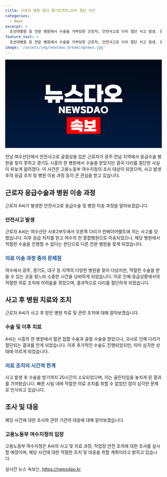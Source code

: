 ```yaml
---
title: 근로자 병원 찾다 경기도까지…다리 절단 사건
categories:
  - News
excerpt: >
  조선대병원 등 전문 병원에서 수술을 거부당한 근로자, 안전사고로 다리 절단 사고 발생. 응급수술을 찾느라 20시간 소요, 골든타임 놓친 탓 현지경찰 수사._TRNSKT  [응급수술 찾느라 20시간, 전문 병원 거부, 다리 절단 사고]___ 근로자 A씨가 안전사고로 다리를 절단한 사고가 발생했다. 응급수술을 찾느라 20시간이 소요되며 전문 병원에서 수술을 거부당한 가운데 사고의 골든타임을 놓쳐 다리를 절단하게 됐다. 현지경찰은 사건을 수사 중에 있다.  (150자)
feature_text: >
  조선대병원 등 전문 병원에서 수술을 거부당한 근로자, 안전사고로 다리 절단 사고 발생. 응급수술을 찾느라 20시간 소요, 골든타임 놓친 탓 현지경찰 수사._TRNSKT  [응급수술 찾느라 20시간, 전문 병원 거부, 다리 절단 사고]___ 근로자 A씨가 안전사고로 다리를 절단한 사고가 발생했다. 응급수술을 찾느라 20시간이 소요되며 전문 병원에서 수술을 거부당한 가운데 사고의 골든타임을 놓쳐 다리를 절단하게 됐다. 현지경찰은 사건을 수사 중에 있다.  (150자)
image: '/assets/img/newsdao_breakingnews.jpg'
---
```


<p><img src="/assets/img/newsdao_breakingnews.jpg" alt="koreaapp 속보" /></p>

<p data-ke-size="size16">전남 여수산단에서 안전사고로 골절상을 입은 근로자가 광주·전남 지역에서 응급수술 병원을 찾지 못하고 경기도 시흥의 한 병원에서 수술을 받았지만 결국 다리를 절단한 사실이 뒤늦게 알려졌다. 이 사건은 고용노동부 여수지청의 조사 대상이 되었으며, 사고 발생 후의 응급 조치 및 병원 이송 과정 등이 큰 관심을 받고 있습니다.</p>

<h2 data-ke-size="size26">근로자 응급수술과 병원 이송 과정</h2>

<p>근로자 A씨가 발생한 안전사고로 응급수술 및 병원 이송 과정을 알아보겠습니다.</p>

<h3>안전사고 발생</h3>

<p>근로자 A씨는 여수산단 사포2부두에서 오른쪽 다리가 컨베이어벨트에 끼는 사고를 당했습니다. 이후 응급 처치를 받고 여수의 한 종합병원으로 이송되었으나, 해당 병원에서 적절한 수술을 진행할 수 없다는 판단으로 다른 전문 병원을 찾게 되었습니다.</p>

<h3><b><span style="color: #1a5490;">의료 이송 과정 중의 문제점</span></b></h3>

<p>여수에서 광주, 경기도, 대구 등 지역의 다양한 병원을 찾아 다녔지만, 적절한 수술을 받을 수 있는 곳을 찾느라 소중한 시간을 낭비하게 되었습니다. 이로 인해 응급상황에서의 적절한 의료 조치에 어려움을 겪었으며, 결과적으로 다리를 절단하게 되었습니다.</p>

<h2 data-ke-size="size26">사고 후 병원 치료와 조치</h2>

<p>근로자 A씨가 사고 후 받은 병원 치료 및 관련 조치에 대해 알아보겠습니다.</p>

<h3>수술 및 이후 치료</h3>

<p>A씨는 시흥의 한 병원에서 혈관 접합 수술과 골절 수술을 받았으나, 괴사로 인해 다리가 절단되는 결과를 안게 되었습니다. 이후 추가적인 수술도 진행되었지만, 이미 심각한 상태에 이르게 되었습니다.</p>

<h3><b><span style="color: #1a5490;">의료 조치의 시간적 한계</span></b></h3>

<p>사고 발생 후 수술을 받기까지 20시간이 소요되었으며, 이는 골든타임을 놓치게 된 결과를 가져왔습니다. 빠른 시일 내에 적절한 의료 조치를 취할 수 없었던 점이 심각한 문제로 인식되고 있습니다.</p>

<h2 data-ke-size="size26">조사 및 대응</h2>

<p>해당 사건에 대한 조사와 관련 기관의 대응에 대해 알아보겠습니다.</p>

<h3>고용노동부 여수지청의 입장</h3>

<p>고용노동부 여수지청은 A씨의 사고 및 치료 과정, 작업장 안전 조치에 대한 조사를 실시할 예정이며, 해당 사건에 대한 적절한 조치 및 대응을 취할 계획이라고 밝히고 있습니다.</p>

<p data-ke-size="size16"></p>
실시간 뉴스 속보는, <a href="https://newsdao.kr" rel="dofollow">https://newsdao.kr</a>


